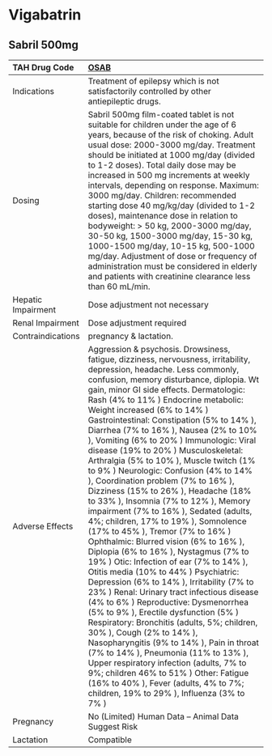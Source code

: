 # Vigabatrin

## Sabril 500mg

| TAH Drug Code      | [**OSAB**](https://www.tahsda.org.tw/drugs/hissearch.php?drug_code=OSAB)                                                                                                                                                                                                                                                                                                                                                                                                                                                                                                                                                                                                                                                                                                                                                                                                                                                                                                                                                                                                                                                                                                                                                                                                                                                                                                                                                                                                        |
|:-------------------|:--------------------------------------------------------------------------------------------------------------------------------------------------------------------------------------------------------------------------------------------------------------------------------------------------------------------------------------------------------------------------------------------------------------------------------------------------------------------------------------------------------------------------------------------------------------------------------------------------------------------------------------------------------------------------------------------------------------------------------------------------------------------------------------------------------------------------------------------------------------------------------------------------------------------------------------------------------------------------------------------------------------------------------------------------------------------------------------------------------------------------------------------------------------------------------------------------------------------------------------------------------------------------------------------------------------------------------------------------------------------------------------------------------------------------------------------------------------------------------|
| Indications        | Treatment of epilepsy which is not satisfactorily controlled by other antiepileptic drugs.                                                                                                                                                                                                                                                                                                                                                                                                                                                                                                                                                                                                                                                                                                                                                                                                                                                                                                                                                                                                                                                                                                                                                                                                                                                                                                                                                                                      |
| Dosing             | Sabril 500mg film-coated tablet is not suitable for children under the age of 6 years, because of the risk of choking. Adult usual dose: 2000-3000 mg/day. Treatment should be initiated at 1000 mg/day (divided to 1-2 doses). Total daily dose may be increased in 500 mg increments at weekly intervals, depending on response. Maximum: 3000 mg/day. Children: recommended starting dose 40 mg/kg/day (divided to 1-2 doses), maintenance dose in relation to bodyweight: > 50 kg, 2000-3000 mg/day, 30-50 kg, 1500-3000 mg/day, 15-30 kg, 1000-1500 mg/day, 10-15 kg, 500-1000 mg/day. Adjustment of dose or frequency of administration must be considered in elderly and patients with creatinine clearance less than 60 mL/min.                                                                                                                                                                                                                                                                                                                                                                                                                                                                                                                                                                                                                                                                                                                                         |
| Hepatic Impairment | Dose adjustment not necessary                                                                                                                                                                                                                                                                                                                                                                                                                                                                                                                                                                                                                                                                                                                                                                                                                                                                                                                                                                                                                                                                                                                                                                                                                                                                                                                                                                                                                                                   |
| Renal Impairment   | Dose adjustment required                                                                                                                                                                                                                                                                                                                                                                                                                                                                                                                                                                                                                                                                                                                                                                                                                                                                                                                                                                                                                                                                                                                                                                                                                                                                                                                                                                                                                                                        |
| Contraindications  | pregnancy & lactation.                                                                                                                                                                                                                                                                                                                                                                                                                                                                                                                                                                                                                                                                                                                                                                                                                                                                                                                                                                                                                                                                                                                                                                                                                                                                                                                                                                                                                                                          |
| Adverse Effects    | Aggression & psychosis. Drowsiness, fatigue, dizziness, nervousness, irritability, depression, headache. Less commonly, confusion, memory disturbance, diplopia. Wt gain, minor GI side effects. Dermatologic: Rash (4% to 11% ) Endocrine metabolic: Weight increased (6% to 14% ) Gastrointestinal: Constipation (5% to 14% ), Diarrhea (7% to 16% ), Nausea (2% to 10% ), Vomiting (6% to 20% ) Immunologic: Viral disease (19% to 20% ) Musculoskeletal: Arthralgia (5% to 10% ), Muscle twitch (1% to 9% ) Neurologic: Confusion (4% to 14% ), Coordination problem (7% to 16% ), Dizziness (15% to 26% ), Headache (18% to 33% ), Insomnia (7% to 12% ), Memory impairment (7% to 16% ), Sedated (adults, 4%; children, 17% to 19% ), Somnolence (17% to 45% ), Tremor (7% to 16% ) Ophthalmic: Blurred vision (6% to 16% ), Diplopia (6% to 16% ), Nystagmus (7% to 19% ) Otic: Infection of ear (7% to 14% ), Otitis media (10% to 44% ) Psychiatric: Depression (6% to 14% ), Irritability (7% to 23% ) Renal: Urinary tract infectious disease (4% to 6% ) Reproductive: Dysmenorrhea (5% to 9% ), Erectile dysfunction (5% ) Respiratory: Bronchitis (adults, 5%; children, 30% ), Cough (2% to 14% ), Nasopharyngitis (9% to 14% ), Pain in throat (7% to 14% ), Pneumonia (11% to 13% ), Upper respiratory infection (adults, 7% to 9%; children 46% to 51% ) Other: Fatigue (16% to 40% ), Fever (adults, 4% to 7%; children, 19% to 29% ), Influenza (3% to 7% ) |
| Pregnancy          | No (Limited) Human Data – Animal Data Suggest Risk                                                                                                                                                                                                                                                                                                                                                                                                                                                                                                                                                                                                                                                                                                                                                                                                                                                                                                                                                                                                                                                                                                                                                                                                                                                                                                                                                                                                                              |
| Lactation          | Compatible                                                                                                                                                                                                                                                                                                                                                                                                                                                                                                                                                                                                                                                                                                                                                                                                                                                                                                                                                                                                                                                                                                                                                                                                                                                                                                                                                                                                                                                                      |

